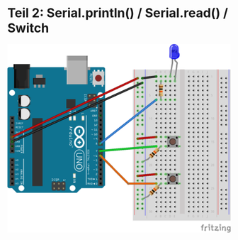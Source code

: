 # Teil 2: Serial.println() / Serial.read() / Switch

![Teil_2_Breadboard.png](https://raw.githubusercontent.com/bdg-training/arduino-basics/main/Teil_2_SerialPort/Teil_2_Breadboard.png)